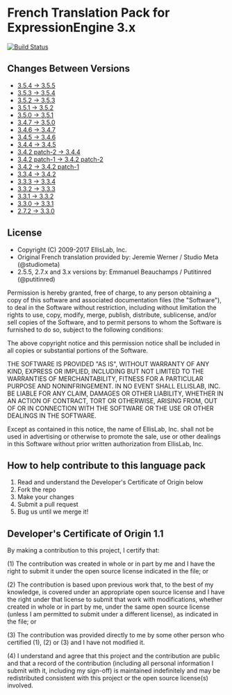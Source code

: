 # French Translation Pack for ExpressionEngine 3.x

[![Build Status](https://travis-ci.org/EllisLab/EE-Language-French.svg?branch=master)](https://travis-ci.org/EllisLab/EE-Language-French/branches)

## Changes Between Versions

- [3.5.4 → 3.5.5](https://github.com/EllisLab/EE-Language-French/compare/ffe4d25...34c9c88)
- [3.5.3 → 3.5.4](https://github.com/EllisLab/EE-Language-French/compare/5580d16...ffe4d25)
- [3.5.2 → 3.5.3](https://github.com/EllisLab/EE-Language-French/compare/c7c0b6d...5580d16)
- [3.5.1 → 3.5.2](https://github.com/EllisLab/EE-Language-French/compare/a3856d5...c7c0b6d)
- [3.5.0 → 3.5.1](https://github.com/EllisLab/EE-Language-French/compare/f1870e8...a3856d5)
- [3.4.7 → 3.5.0](https://github.com/EllisLab/EE-Language-French/compare/88a86e6...f1870e8)
- [3.4.6 → 3.4.7](https://github.com/EllisLab/EE-Language-French/compare/9842800...88a86e6)
- [3.4.5 → 3.4.6](https://github.com/EllisLab/EE-Language-French/compare/97666be...9842800)
- [3.4.4 → 3.4.5](https://github.com/EllisLab/EE-Language-French/compare/5e527ec...97666be)
- [3.4.2 patch-2 → 3.4.4](https://github.com/EllisLab/EE-Language-French/compare/c4d17d8...5e527ec)
- [3.4.2 patch-1 → 3.4.2 patch-2](https://github.com/EllisLab/EE-Language-French/compare/4daafc3...c4d17d8)
- [3.4.2 → 3.4.2 patch-1](https://github.com/EllisLab/EE-Language-French/compare/6450a36...4daafc3)
- [3.3.4 → 3.4.2](https://github.com/EllisLab/EE-Language-French/compare/dbf39a6...6450a36)
- [3.3.3 → 3.3.4](https://github.com/EllisLab/EE-Language-French/compare/6ddb713...dbf39a6)
- [3.3.2 → 3.3.3](https://github.com/EllisLab/EE-Language-French/compare/7094aa9...6ddb713)
- [3.3.1 → 3.3.2](https://github.com/EllisLab/EE-Language-French/compare/c2e7359...7094aa9)
- [3.3.0 → 3.3.1](https://github.com/EllisLab/EE-Language-French/compare/8ed814d...c2e7359)
- [2.7.2 → 3.3.0](https://github.com/EllisLab/EE-Language-French/compare/2c75acb...8ed814d)

## License

- Copyright (C) 2009-2017 EllisLab, Inc.
- Original French translation provided by: Jeremie Werner / Studio Meta (@studiometa)
- 2.5.5, 2.7.x and 3.x versions by: Emmanuel Beauchamps / Putitinred (@putitinred)

Permission is hereby granted, free of charge, to any person obtaining a copy
of this software and associated documentation files (the "Software"), to deal
in the Software without restriction, including without limitation the rights
to use, copy, modify, merge, publish, distribute, sublicense, and/or sell
copies of the Software, and to permit persons to whom the Software is
furnished to do so, subject to the following conditions:

The above copyright notice and this permission notice shall be included in
all copies or substantial portions of the Software.

THE SOFTWARE IS PROVIDED "AS IS", WITHOUT WARRANTY OF ANY KIND, EXPRESS OR
IMPLIED, INCLUDING BUT NOT LIMITED TO THE WARRANTIES OF MERCHANTABILITY,
FITNESS FOR A PARTICULAR PURPOSE AND NONINFRINGEMENT. IN NO EVENT SHALL
ELLISLAB, INC. BE LIABLE FOR ANY CLAIM, DAMAGES OR OTHER LIABILITY, WHETHER
IN AN ACTION OF CONTRACT, TORT OR OTHERWISE, ARISING FROM, OUT OF OR IN
CONNECTION WITH THE SOFTWARE OR THE USE OR OTHER DEALINGS IN THE SOFTWARE.

Except as contained in this notice, the name of EllisLab, Inc. shall not be
used in advertising or otherwise to promote the sale, use or other dealings
in this Software without prior written authorization from EllisLab, Inc.

## How to help contribute to this language pack

1. Read and understand the Developer's Certificate of Origin below
2. Fork the repo
3. Make your changes
4. Submit a pull request
5. Bug us until we merge it!

## Developer's Certificate of Origin 1.1

By making a contribution to this project, I certify that:

(1) The contribution was created in whole or in part by me and I
    have the right to submit it under the open source license
    indicated in the file; or

(2) The contribution is based upon previous work that, to the best
    of my knowledge, is covered under an appropriate open source
    license and I have the right under that license to submit that
    work with modifications, whether created in whole or in part
    by me, under the same open source license (unless I am
    permitted to submit under a different license), as indicated
    in the file; or

(3) The contribution was provided directly to me by some other
    person who certified (1), (2) or (3) and I have not modified
    it.

(4) I understand and agree that this project and the contribution
    are public and that a record of the contribution (including all
    personal information I submit with it, including my sign-off) is
    maintained indefinitely and may be redistributed consistent with
    this project or the open source license(s) involved.
